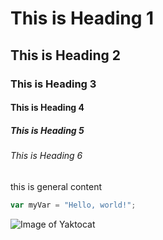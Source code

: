 # This is Heading 1
## This is Heading 2
### This is Heading 3
#### This is Heading 4
##### This is Heading 5
###### This is Heading 6
this is general content
``` javascript
var myVar = "Hello, world!";
```
![Image of Yaktocat](https://octodex.github.com/images/yaktocat.png)

